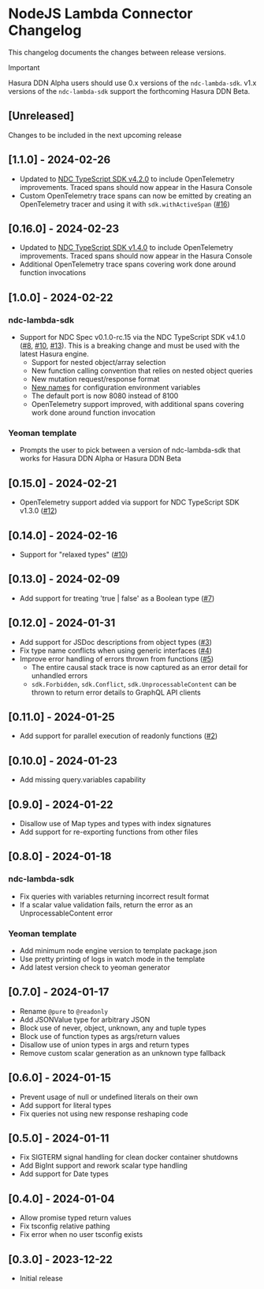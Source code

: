 # NodeJS Lambda Connector Changelog
This changelog documents the changes between release versions.

> [!IMPORTANT]
> Hasura DDN Alpha users should use 0.x versions of the `ndc-lambda-sdk`. v1.x versions of the `ndc-lambda-sdk` support the forthcoming Hasura DDN Beta.

## [Unreleased]
Changes to be included in the next upcoming release

## [1.1.0] - 2024-02-26
- Updated to [NDC TypeScript SDK v4.2.0](https://github.com/hasura/ndc-sdk-typescript/releases/tag/v4.2.0) to include OpenTelemetry improvements. Traced spans should now appear in the Hasura Console
- Custom OpenTelemetry trace spans can now be emitted by creating an OpenTelemetry tracer and using it with `sdk.withActiveSpan` ([#16](https://github.com/hasura/ndc-nodejs-lambda/pull/16))

## [0.16.0] - 2024-02-23
- Updated to [NDC TypeScript SDK v1.4.0](https://github.com/hasura/ndc-sdk-typescript/releases/tag/v1.4.0) to include OpenTelemetry improvements. Traced spans should now appear in the Hasura Console
- Additional OpenTelemetry trace spans covering work done around function invocations

## [1.0.0] - 2024-02-22
### ndc-lambda-sdk
- Support for NDC Spec v0.1.0-rc.15 via the NDC TypeScript SDK v4.1.0 ([#8](https://github.com/hasura/ndc-nodejs-lambda/pull/8), [#10](https://github.com/hasura/ndc-nodejs-lambda/pull/11), [#13](https://github.com/hasura/ndc-nodejs-lambda/pull/13)). This is a breaking change and must be used with the latest Hasura engine.
  - Support for nested object/array selection
  - New function calling convention that relies on nested object queries
  - New mutation request/response format
  - [New names](https://github.com/hasura/ndc-sdk-typescript/releases/tag/v4.0.0) for configuration environment variables
  - The default port is now 8080 instead of 8100
  - OpenTelemetry support improved, with additional spans covering work done around function invocation

### Yeoman template
- Prompts the user to pick between a version of ndc-lambda-sdk that works for Hasura DDN Alpha or Hasura DDN Beta

## [0.15.0] - 2024-02-21
- OpenTelemetry support added via support for NDC TypeScript SDK v1.3.0 ([#12](https://github.com/hasura/ndc-nodejs-lambda/pull/12))

## [0.14.0] - 2024-02-16
- Support for "relaxed types" ([#10](https://github.com/hasura/ndc-nodejs-lambda/pull/10))

## [0.13.0] - 2024-02-09
- Add support for treating 'true | false' as a Boolean type ([#7](https://github.com/hasura/ndc-nodejs-lambda/pull/7))

## [0.12.0] - 2024-01-31
- Add support for JSDoc descriptions from object types ([#3](https://github.com/hasura/ndc-nodejs-lambda/pull/3))
- Fix type name conflicts when using generic interfaces ([#4](https://github.com/hasura/ndc-nodejs-lambda/pull/4))
- Improve error handling of errors thrown from functions ([#5](https://github.com/hasura/ndc-nodejs-lambda/pull/5))
  - The entire causal stack trace is now captured as an error detail for unhandled errors
  - `sdk.Forbidden`, `sdk.Conflict`, `sdk.UnprocessableContent` can be thrown to return error details to GraphQL API clients

## [0.11.0] - 2024-01-25
- Add support for parallel execution of readonly functions ([#2](https://github.com/hasura/ndc-nodejs-lambda/pull/2))

## [0.10.0] - 2024-01-23
- Add missing query.variables capability

## [0.9.0] - 2024-01-22
- Disallow use of Map types and types with index signatures
- Add support for re-exporting functions from other files

## [0.8.0] - 2024-01-18
### ndc-lambda-sdk
- Fix queries with variables returning incorrect result format
- If a scalar value validation fails, return the error as an UnprocessableContent error

### Yeoman template
- Add minimum node engine version to template package.json
- Use pretty printing of logs in watch mode in the template
- Add latest version check to yeoman generator

## [0.7.0] - 2024-01-17
- Rename `@pure` to `@readonly`
- Add JSONValue type for arbitrary JSON
- Block use of never, object, unknown, any and tuple types
- Block use of function types as args/return values
- Disallow use of union types in args and return types
- Remove custom scalar generation as an unknown type fallback

## [0.6.0] - 2024-01-15
- Prevent usage of null or undefined literals on their own
- Add support for literal types
- Fix queries not using new response reshaping code

## [0.5.0] - 2024-01-11
- Fix SIGTERM signal handling for clean docker container shutdowns
- Add BigInt support and rework scalar type handling
- Add support for Date types

## [0.4.0] - 2024-01-04
- Allow promise typed return values
- Fix tsconfig relative pathing
- Fix error when no user tsconfig exists

## [0.3.0] - 2023-12-22
- Initial release

